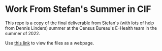 # Work From Stefan's Summer in CIF
 
This repo is a copy of the final deliverable from Stefan's (with lots of help from Dennis Linders) summer at the Census Bureau's E-Health team in the summer of 2022.

Use [this link](https://htmlpreview.github.io/?https://raw.githubusercontent.com/SBroecker/cif_files/main/Privacy%20Models%20for%20EHealth%20-%20Intro%20and%20Scope.html) to view the files as a webpage.
